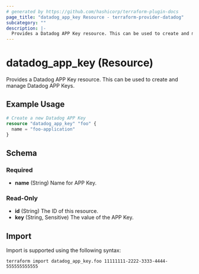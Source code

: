 ```yaml
---
# generated by https://github.com/hashicorp/terraform-plugin-docs
page_title: "datadog_app_key Resource - terraform-provider-datadog"
subcategory: ""
description: |-
  Provides a Datadog APP Key resource. This can be used to create and manage Datadog APP Keys.
---
```


# datadog_app_key (Resource)

Provides a Datadog APP Key resource. This can be used to create and manage Datadog APP Keys.

## Example Usage

```terraform
# Create a new Datadog APP Key
resource "datadog_app_key" "foo" {
  name = "foo-application"
}
```

<!-- schema generated by tfplugindocs -->
## Schema

### Required

- **name** (String) Name for APP Key.

### Read-Only

- **id** (String) The ID of this resource.
- **key** (String, Sensitive) The value of the APP Key.

## Import

Import is supported using the following syntax:

```shell
terraform import datadog_app_key.foo 11111111-2222-3333-4444-555555555555
```
